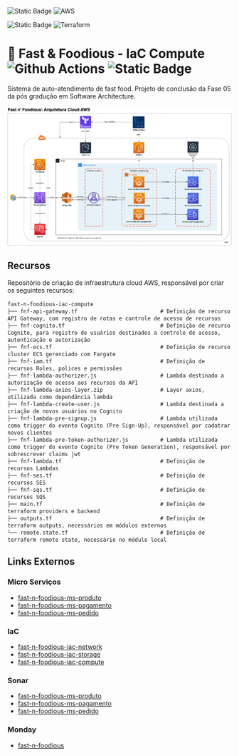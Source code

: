 ![Static Badge](https://img.shields.io/badge/cloud-black?style=for-the-badge) ![AWS](https://img.shields.io/badge/AWS-%23FF9900.svg?style=for-the-badge&logo=amazon-aws&logoColor=white)

![Static Badge](https://img.shields.io/badge/IaC-black?style=for-the-badge) ![Terraform](https://img.shields.io/badge/terraform-%235835CC.svg?style=for-the-badge&logo=terraform&logoColor=white)

# 🍔 Fast & Foodious - IaC Compute ![Github Actions](https://github.com/rodrigo-ottero/fast-n-foodious-iac-compute/actions/workflows/fnf-pipeline.yml/badge.svg?branch=main) ![Static Badge](https://img.shields.io/badge/v2.0.0-version?logo=&color=%232496ED&labelColor=white&label=fast-n-foodious-iac-compute)
Sistema de auto-atendimento de fast food. Projeto de conclusão da Fase 05 da pós gradução em Software Architecture.

![fast-n-foodious-aws](fast-n-foodious-aws.png)


## Recursos
Repositório de criação de infraestrutura cloud AWS, responsável por criar os seguintes recursos:

```
fast-n-foodious-iac-compute
├── fnf-api-gateway.tf                          # Definição de recurso API Gateway, com registro de rotas e controle de acesso de recursos
├── fnf-cognito.tf                              # Definição de recurso Cognito, para registro de usuários destinados a controle de acesso, autenticação e autorização
├── fnf-ecs.tf                                  # Definição de recurso cluster ECS gerenciado com Fargate
├── fnf-iam.tf                                  # Definição de recursos Roles, polices e permissões
├── fnf-lambda-authorizer.js                    # Lambda destinado a autorização de acesso aos recursos da API
├── fnf-lambda-axios-layer.zip                  # Layer axios, utilizada como dependância lambda
├── fnf-lambda-create-user.js                   # Lambda destinada a criação de novos usuários no Cognito
├── fnf-lambda-pre-signup.js                    # Lambda utilizada como trigger do evento Cognito (Pre Sign-Up), responsável por cadatrar novos clientes
├── fnf-lambda-pre-token-authorizer.js          # Lambda utilizada como trigger do evento Cognito (Pre Token Generation), responsável por sobrescrever claims jwt
├── fnf-lambda.tf                               # Definição de recursos Lambdas
├── fnf-ses.tf                                  # Definição de recursos SES
├── fnf-sqs.tf                                  # Definição de recursos SQS
├── main.tf                                     # Definição de terraform providers e backend 
├── outputs.tf                                  # Definição de terraform outputs, necessários em módulos externos
└── remote.state.tf                             # Definição de terraform remote state, necessário no módulo local
```

## Links Externos
### Micro Serviços
- [fast-n-foodious-ms-produto](https://github.com/rodrigo-ottero/fast-n-foodious-ms-produto)
- [fast-n-foodious-ms-pagamento](https://github.com/rodrigo-ottero/fast-n-foodious-ms-pagamento)
- [fast-n-foodious-ms-pedido](https://github.com/rodrigo-ottero/fast-n-foodious-ms-pedido)

### IaC
- [fast-n-foodious-iac-network](https://github.com/rodrigo-ottero/fast-n-foodious-iac-network)
- [fast-n-foodious-iac-storage](https://github.com/rodrigo-ottero/fast-n-foodious-iac-storage)
- [fast-n-foodious-iac-compute](https://github.com/rodrigo-ottero/fast-n-foodious-iac-compute)

### Sonar
- [fast-n-foodious-ms-produto](https://sonarcloud.io/summary/overall?id=fast-n-foodious-org_ms-produto)
- [fast-n-foodious-ms-pagamento](https://sonarcloud.io/summary/overall?id=fast-n-foodious-org_fast-n-foodious-ms-pagamento)
- [fast-n-foodious-ms-pedido](https://sonarcloud.io/summary/overall?id=fast-n-foodious-org_fast-n-foodious-ms-pedido)

### Monday
- [fast-n-foodious](https://fast-n-foodious.monday.com/workspaces/4361241)
